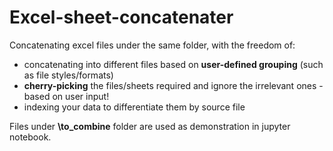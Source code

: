 # Excel-sheet-concatenater
Concatenating excel files under the same folder, with the freedom of:
- concatenating into different files based on **user-defined grouping** (such as file styles/formats)
- **cherry-picking** the files/sheets required and ignore the irrelevant ones - based on user input!
- indexing your data to differentiate them by source file

Files under **\to_combine** folder are used as demonstration in jupyter notebook.
